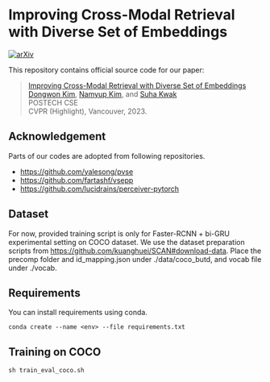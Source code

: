 # Improving Cross-Modal Retrieval with Diverse Set of Embeddings

[![arXiv](https://img.shields.io/badge/arXiv-1234.56789-b31b1b.svg)](https://arxiv.org/abs/2211.16761)

This repository contains official source code for our paper:
>[Improving Cross-Modal Retrieval with Diverse Set of Embeddings](https://arxiv.org/abs/2211.16761)  
> [Dongwon Kim](https://kdwonn.github.io/),
> [Namyup Kim](https://southflame.github.io/), and
> [Suha Kwak](https://suhakwak.github.io/) <br>
> POSTECH CSE<br>
> CVPR (Highlight), Vancouver, 2023.

## Acknowledgement
Parts of our codes are adopted from following repositories.

* https://github.com/yalesong/pvse
* https://github.com/fartashf/vsepp
* https://github.com/lucidrains/perceiver-pytorch

## Dataset
For now, provided training script is only for Faster-RCNN + bi-GRU experimental setting on COCO dataset.
We use the dataset preparation scripts from https://github.com/kuanghuei/SCAN#download-data.
Place the precomp folder and id_mapping.json under ./data/coco_butd, and vocab file under ./vocab.

## Requirements
You can install requirements using conda.
```
conda create --name <env> --file requirements.txt
```

## Training on COCO 
```
sh train_eval_coco.sh
```
